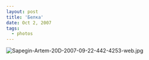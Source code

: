 ```yaml
---
layout: post
title: 'Белка'
date: Oct 2, 2007
tags:
  - photos
---
```


![Sapegin-Artem-20D-2007-09-22-442-4253-web.jpg](upload://Sapegin-Artem-20D-2007-09-22-442-4253-web.jpg)
